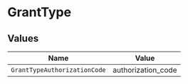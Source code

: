 # GrantType


## Values

| Name                         | Value                        |
| ---------------------------- | ---------------------------- |
| `GrantTypeAuthorizationCode` | authorization_code           |